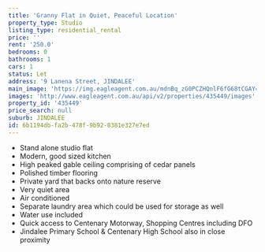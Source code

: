 ```yaml
---
title: 'Granny Flat in Quiet, Peaceful Location'
property_type: Studio
listing_type: residential_rental
price: ''
rent: '250.0'
bedrooms: 0
bathrooms: 1
cars: 1
status: Let
address: '9 Lanena Street, JINDALEE'
main_image: 'https://img.eagleagent.com.au/mdnBq_zG0PCZHQnlF6fG68tCGAY=/1280x854/smart/https://s3-us-west-2.amazonaws.com/eagleagent-orig/images/6824505/408670743-image-M.jpg'
images: 'http://www.eagleagent.com.au/api/v2/properties/435449/images'
property_id: '435449'
price_search: null
suburb: JINDALEE
id: 6b1194db-fa2b-478f-9b92-8381e327e7ed
---
```

*  Stand alone studio flat
*  Modern, good sized kitchen
*  High peaked gable ceiling comprising of cedar panels
*  Polished timber flooring
*  Private yard that backs onto nature reserve
*  Very quiet area
*  Air conditioned
*  Separate laundry area which could be used for storage as well
*  Water use included
*  Quick access to Centenary Motorway, Shopping Centres including DFO
*  Jindalee Primary School & Centenary High School also in close proximity